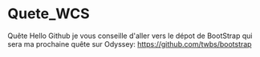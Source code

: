 # Quete_WCS
Quête Hello Github
je vous conseille d'aller vers le dépot de BootStrap qui sera ma prochaine quête sur Odyssey:
https://github.com/twbs/bootstrap
